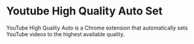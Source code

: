 # Youtube High Quality Auto Set
 YouTube High Quality Auto is a Chrome extension that automatically sets YouTube videos to the highest available quality.
